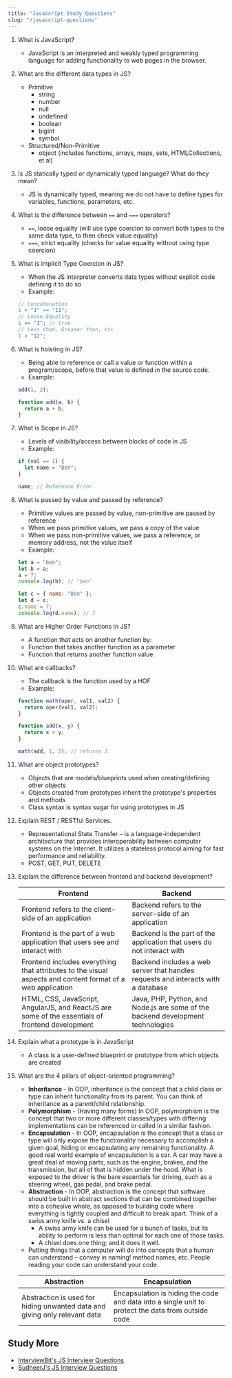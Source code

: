 ```yaml
---
title: "JavaScript Study Questions"
slug: "/javascript-questions"
---
```


1. What is JavaScript?

   - JavaScript is an interpreted and weakly typed programming language for adding functionality to web pages in the browser.

2. What are the different data types in JS?

   - Primitive
     - string
     - number
     - null
     - undefined
     - boolean
     - bigint
     - symbol
   - Structured/Non-Primitive
     - object (includes functions, arrays, maps, sets, HTMLCollections, et al)

3. Is JS statically typed or dynamically typed language? What do they mean?

   - JS is dynamically typed, meaning we do not have to define types for variables, functions, parameters, etc.

4. What is the difference between `==` and `===` operators?

   - `==`, loose equality (will use type coercion to convert both types to the same data type, to then check value equality)
   - `===`, strict equality (checks for value equality without using type coercion)

5. What is implicit Type Coercion in JS?

   - When the JS interpreter converts data types without explicit code defining it to do so
   - Example:

   ```js
   // Concatenation
   1 + "1" == "11";
   // Loose Equality
   1 == "1"; // true
   // Less than, Greater than, etc
   1 > "12";
   ```

6. What is hoisting in JS?

   - Being able to reference or call a value or function within a program/scope, before that value is defined in the source code.
   - Example:

   ```js
   add(1, 2);

   function add(a, b) {
     return a + b;
   }
   ```

7. What is Scope in JS?

   - Levels of visibility/access between blocks of code in JS
   - Example:

   ```js
   if (val == 1) {
     let name = "Ben";
   }

   name; // Reference Error
   ```

8. What is passed by value and passed by reference?

   - Primitive values are passed by value, non-primitive are passed by reference
   - When we pass primitive values, we pass a copy of the value
   - When we pass non-primitive values, we pass a reference, or memory address, not the value itself
   - Example:

   ```js
   let a = "ben";
   let b = a;
   a = 7;
   console.log(b); // "ben"

   let c = { name: "Ben" };
   let d = c;
   c.name = 7;
   console.log(d.name); // 7
   ```

9. What are Higher Order Functions in JS?

   - A function that acts on another function by:
   - Function that takes another function as a parameter
   - Function that returns another function value

10. What are callbacks?

    - The callback is the function used by a HOF
    - Example:

    ```js
    function math(oper, val1, val2) {
      return oper(val1, val2);
    }

    function add(x, y) {
      return x + y;
    }

    math(add, 1, 2); // returns 3
    ```

11. What are object prototypes?

    - Objects that are models/blueprints used when creating/defining other objects
    - Objects created from prototypes inherit the prototype's properties and methods
    - Class syntax is syntax sugar for using prototypes in JS

12. Explain REST / RESTful Services.

    - Representational State Transfer – is a language-independent architecture that provides interoperability between computer systems on the Internet. It utilizes a stateless protocol aiming for fast performance and reliability.
    - POST, GET, PUT, DELETE

13. Explain the difference between frontend and backend development?

    | Frontend                                                                                                   | Backend                                                                           |
    | ---------------------------------------------------------------------------------------------------------- | --------------------------------------------------------------------------------- |
    | Frontend refers to the client-side of an application                                                       | Backend refers to the server-side of an application                               |
    | Frontend is the part of a web application that users see and interact with                                 | Backend is the part of the application that users do not interact with            |
    | Frontend includes everything that attributes to the visual aspects and content format of a web application | Backend includes a web server that handles requests and interacts with a database |
    | HTML, CSS, JavaScript, AngularJS, and ReactJS are some of the essentials of frontend development           | Java, PHP, Python, and Node.js are some of the backend development technologies   |

14. Explain what a prototype is in JavaScript

    - A class is a user-defined blueprint or prototype from which objects are created

15. What are the 4 pillars of object-oriented programming?

    - **Inheritance** - In OOP, inheritance is the concept that a child class or type can inherit functionality from its parent. You can think of inheritance as a parent/child relationship.
    - **Polymorphism** - (Having many forms) In OOP, polymorphism is the concept that two or more different classes/types with differing implementations can be referenced or called in a similar fashion.
    - **Encapsulation** - In OOP, encapsulation is the concept that a class or type will only expose the functionality necessary to accomplish a given goal, hiding or encapsulating any remaining functionality. A good real world example of encapsulation is a car. A car may have a great deal of moving parts, such as the engine, brakes, and the transmission, but all of that is hidden under the hood. What is exposed to the driver is the bare essentials for driving, such as a steering wheel, gas pedal, and brake pedal.
    - **Abstraction** - In OOP, abstraction is the concept that software should be built in abstract sections that can be combined together into a cohesive whole, as opposed to building code where everything is tightly coupled and difficult to break apart. Think of a swiss army knife vs. a chisel
      - A swiss army knife can be used for a bunch of tasks, but its ability to perform is less than optimal for each one of those tasks.
      - A chisel does one thing; and it does it well.
    - Putting things that a computer will do into concepts that a human can understand – convey in naming! method names, etc. People reading your code can understand your code.

    | Abstraction                                                                | Encapsulation                                                                                      |
    | -------------------------------------------------------------------------- | -------------------------------------------------------------------------------------------------- |
    | Abstraction is used for hiding unwanted data and giving only relevant data | Encapsulation is hiding the code and data into a single unit to protect the data from outside code |

## Study More

- [InterviewBit's JS Interview Questions](https://www.interviewbit.com/javascript-interview-questions/)
- [SudheerJ's JS Interview Questions](https://github.com/sudheerj/javascript-interview-questions)

